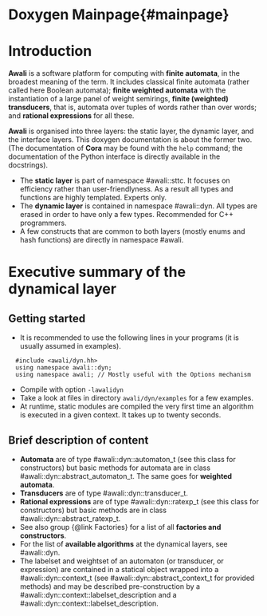 Doxygen Mainpage{#mainpage}
================

# Introduction
**Awali** is a software platform for computing with **finite automata**, in the
broadest meaning of the term.
It includes classical finite automata (rather called here Boolean automata);
**finite weighted automata** with the instantiation of a large panel of weight
semirings, **finite (weighted) transducers**, that is, automata over tuples of
words rather than over words; and **rational expressions** for all these.

**Awali** is organised into three layers: the static layer, the dynamic layer,
and the interface layers.
This doxygen documentation is about the former two. 
(The documentation of **Cora** may be found with the `help` command; the
documentation of the Python interface is directly available in the docstrings).

- The **static layer** is part of namespace #awali::sttc.  It focuses on
  efficiency rather than user-friendlyness.  As a result all types and
  functions are highly templated.  Experts only.
- The **dynamic layer** is contained in namespace #awali::dyn.  All types
  are erased in order to have only a few types.
  Recommended for C++ programmers.
- A few constructs that are common to both layers (mostly enums and hash
  functions) are directly in namespace #awali.


# Executive summary of the dynamical layer
## Getting started
- It is recommended to use the following lines in your programs (it is usually
  assumed in examples).
```
  #include <awali/dyn.hh>
  using namespace awali::dyn;
  using namespace awali; // Mostly useful with the Options mechanism
```
- Compile with option `-lawalidyn`
- Take a look at files in directory `awali/dyn/examples` for a few examples.
- At runtime, static modules are compiled the very first time an algorithm
  is executed in a given context.  It takes up to twenty seconds.
## Brief description of content
- **Automata** are of type #awali::dyn::automaton_t (see this class for
  constructors) but basic methods for automata are in class
  #awali::dyn::abstract_automaton_t.  The same goes for **weighted automata**.
- **Transducers** are of type #awali::dyn::transducer_t.
- **Rational expressions** are of type #awali::dyn::ratexp_t (see this class
  for constructors) but basic methods are in class
  #awali::dyn::abstract_ratexp_t.
- See also group {@link Factories} for a list of all **factories and
  constructors**.
- For the list of **available algorithms** at the dynamical layers, see
  #awali::dyn.
- The labelset and weightset  of an automaton (or transducer, or expression)
  are contained in a statical object wrapped into a #awali::dyn::context_t (see
  #awali::dyn::abstract_context_t for provided methods) and may be described
  pre-construction by a #awali::dyn::context::labelset_description and a
  #awali::dyn::context::labelset_description.
